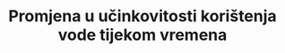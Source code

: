 ---
goal_meta_link_page: 13
indicator_name: Promjena u učinkovitosti korištenja vode tijekom vremena
target: >-
  Do 2030. godine znatno povećati učinkovitost korištenja vode u svim sektorima i osigurati održivo zahvaćanje i opskrbu slatkom vodom kako bi se riješila nestašica vode i znatno smanjila broj ljudi koji pate od nedostatka vode.
target_id: '6.4'
has_metadata: true
goal_meta_link: 'http://unstats.un.org/sdgs/files/metadata-compilation/Metadata-Goal-6.pdf'
title: Promjena u učinkovitosti korištenja vode tijekom vremena
permalink: /6-4-1/
sdg_goal: 6
layout: indicator
indicator: 6.4.1
indicator_variable: null
graph: null
graph_type_description: null
graph_status_notes: unk
variable_description: null
variable_notes: null
un_designated_tier: '3'
un_custodial_agency: 'FAO  (Partnering  Agencies:  UNEP,  IUCN,  UNSD,  OECD,  Eurostat)'
rationale_interpretation: >-
  Obrazloženje tog pokazatelja sastoji se u pružanju informacija o učinkovitosti gospodarske i društvene uporabe vodnih resursa, tj. output temeljen na korištenjeu vode u različitim glavnim sektorima gospodarstva i gubitaka distribucijske mreže. Proizvodnja energije razgraničena je iz industrijskog sektora zbog svoje specifične važnosti za opći razvoj zemlje. @@ Učinkovitost distribucije vodnih sustava izričito se razmatra samo za javni sektor , ali je ipak implicitna unutar izračuna i za ostale sektore, a može se izračunati ako je potrebno i gdje su dostupni podaci. Ovaj pokazatelj posebno se odnosi na ciljnu komponentu koja značajno povećava učinkovitost korištenja vode u svim sektorima mjerenjem izlaza po jedinici vode iz produktivne uporabe vode, kao i gubitkom u lokjalnojj uporabi vode. Nije cilj dati iscrpan prikaz korištenja vode u nekoj zemlji. Ostali pokazatelji, posebno oni za Ciljeve 1.1, 1.2, 2.1, 2.2, 5.4, 5.a, 6.1, 6.2, 6.3, 6.5 nadopunit će podatke navedene ovim pokazateljem. Konkretno, pokazatelj se mora kombinirati s pokazateljem vodenog stresa 6.4.2 kako bi se osigurao adekvatan nastavak ciljane formulacije. @@ Zajedno, četiri sektorske učinkovitosti pružaju mjeru ukupne učinkovitosti u zemlji. Indikator pruža poticaje za poboljšanje učinkovitosti korištenja vode kroz sve sektore, ističući one sektore u kojima je zaostaje učinkovitosti korištenja vode.
indicator_definition: "Taj se pokazatelj definira kao output koji je povučen iz određenog sektora tijekom vremena  po volumenu (neto)  (koji pokazuje trend u učinkovitosti korištenja vode). Nakon kodiranja ISIC 4, sektori se definiraju kao poljoprivreda, šumarstvo i ribarstvo (ISIC 4-A); proizvodnja, konstrukcija, rudarstvo i vađenje (ISIC 4-B, 4-C i 4-F); industrija električne energije (ISIC 4-D); i javni sektor (ISIC 4-E). U svrhu ove napomene, upotrebljava se sljedeća terminologija: \ t upotreba vode: opći nespecifični izraz koji opisuje bilo koju radnju kroz koju voda pruža uslugu. \ zahvaćanje vode : voda izvučena iz rijeke, jezera, rezervoara ili vodonosnika (V) Povratak vode: voda koja se vraća na rijeku, jezero, rezervoar ili vodonosnik (R) \ tNa odvod vode: zahvaćena voda (V) minus povratni protok (R) Napomena: Ako nema podataka o (R) ) će se koristiti."
method_of_computation: "The  indicator  is  disaggregated  by  sector,  in  order  to  allow  for  different  metrics  in  different  sectors.  Water  efficiency  in  irrigated  agriculture  is  calculated  as  the  agricultural  value  added  per  agricultural  (net)  water  withdrawn,  expressed  in  USD/m3.  In  formula:  Awe  =  GVAa  x  (1-Cr)Va-Ra  Where:  \tAwe  =  Irrigated  agriculture  water  efficiency  [USD/m3]  \tGVAa  =  Gross  value  added  by  agriculture  (excluding  river  and  marine  fisheries  and  forestry)[USD]  \tCr  =  Proportion  of  agricultural  GVA  produced  by  rainfed  agriculture  [-]  \tVa  =  Volume  of  water  withdrawn  by  the  agricultural  sector  (including  irrigation,  livestock  and  aquaculture)  [m3]  \tRa  =  Volume  of  water  returned  to  the  hydrologic  system  (return  flow)  [m3]  The  volume  of  water  withdrawn  by  the  agricultural  sectors  (V)  is  collected  at  country  level  through  national  records  and  reported  in  questionnaires,  in  units  of  km3/year  or  million  m3/year  (see  example  in  AQUASTAT  http://www.fao.org/nr/water/aquastat/sets/aq-5yr-quest_eng.xls).  Agricultural  value  added  in  national  currency  is  obtained  from  national  statistics,  converted  to  USD  and  deflated  to  the  baseline  year  2015.  The  Cr  coefficient  can  be  estimated  as  Cr=  37%,  on  the  basis  of  the  general  FAO  assumption  on  the  ratio  between  rainfed  and  irrigated  yield.  More  detailed  estimations  are  however  possible  and  encouraged  at  country  level.  Water  efficiency  of  industries  is  calculated  as  the  industrial  value  added  per  unit  of  industrial  (net)  water  withdrawn,  and  expressed  in  USD/m3.  In  formula:  Iwe  =  GVAiVi-Ri  Where:  \tIwe  =  Irrigated  water  efficiency  [USD/m3]  \tGVAi  =  Gross  value  added  by  industry  (excluding  energy)[USD]  \tVi  =  Volume  of  water  withdrawn  by  the  industries  (excluding  energy)  [m3]  \tRi  =  Volume  of  water  returned  to  the  hydrologic  system  (return  flow)  [m3]  Industrial  water  withdrawal  (V)  is  collected  at  country  level  through  national  records  and  reported  in  questionnaires,  in  units  of  km3/year  or  million  m3/year  (see  example  in  AQUASTAT  http://www.fao.org/nr/water/aquastat/sets/aq-5yr-quest_eng.xls).  Industrial  value  added  is  obtained  from  national  statistics,  deflated  to  the  baseline  year  2015.  Energy  (power)  water  efficiency  is  calculated  as  the  value  added  of  power  production  per  unit  of  (net)  water  withdrawn  for  energy  production,  and  expressed  in  MWh/m3.  In  formula:  Ewe  =  TEPVe-Re  Where:  \tEwe  =  Energy  water  efficiency  [MWh/m3]  \tTEP  =  Total  energy  production  [MWh]  \tVe  =  Volume  of  water  withdrawn  for  energy  production,  i.e.  for  the  cooling  of  power  plants  (including  evaporation  from  reservoirs  created  behind  dams  for  hydropower)  [m3]  \tRe  =  Volume  of  water  returned  to  the  hydrologic  system  (return  flow)  [m3]  Volume  of  water  withdrawn  for  energy  production  (V)  is  collected  at  country  level  through  national  records  and  reported  in  questionnaires,  in  units  of  km3/year  or  million  m3/year  (see  example  in  AQUASTAT  http://www.fao.org/nr/water/aquastat/sets/aq-5yr-quest_eng.xls).  Value  added  of  electricity  production  is  obtained  from  national  statistics,  deflated  to  the  baseline  year  2015.  Municipal  water  supply  efficiency  is  the  ratio  between  water  effectively  distributed  to  the  municipal  users  and  the  water  withdrawn  for  municipal  use  by  water  supply  utilities  (i.e.  distribution  efficiency,  size  of  network  losses).  In  formula:  Mwe  =  MudVm  Where:  \tMwe  =  Municipal  water  supply  efficiency  [-]  \tMud  =  Water  distributed  to  municipal  users  [m3]  \tVm  =  Volume  of  water  withdrawn  by  municipal  utilities  (i.e.  the  public  distribution  network)  [m3]  Data  on  volumes  of  withdrawn  and  distributed  are  collected  at  country  level  from  the  municipal  supply  utilities  records."
source_title: null
source_notes: null
published: true  

---